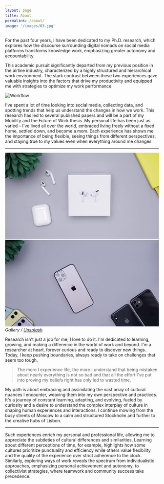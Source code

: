 ```yaml
---
layout: page
title: About
permalink: /about/
image: '/images/03.jpg'
---
```


For the past four years, I have been dedicated to my Ph.D. research, which explores how the discourse surrounding digital nomads on social media platforms transforms knowledge work, emphasizing greater autonomy and accountability. 

This academic pursuit significantly departed from my previous position in the airline industry, characterized by a highly structured and hierarchical work environment. The stark contrast between these two experiences gave valuable insights into the factors that drive my productivity and equipped me with strategies to optimize my work performance.


![Workflow]({{site.baseurl}}/images/09-1.jpeg)


I've spent a lot of time looking into social media, collecting data, and spotting trends that help us understand the changes in how we work. This research has led to several published papers and will be a part of my Mobility and the Future of Work thesis. My personal life has been just as varied – I've lived all over the world, embraced living freely without a fixed home, settled down, and become a mom. Each experience has shown me the importance of being flexible, seeing things from different perspectives, and staying true to my values even when everything around me changes.

***

<div class="gallery-box">
  <div class="gallery">
    <img src="/images/09-2.jpg">
    <img src="/images/09-3.jpg">
  </div>
  <em>Gallery / <a href="https://unsplash.com/" target="_blank">Unsplash</a></em>
</div>

Research isn't just a job for me; I love to do it. I'm dedicated to learning, growing, and making a difference in the world of work and beyond. I'm a researcher at heart, forever curious and ready to discover new things. Today, I keep pushing boundaries, always ready to take on challenges that seem too tough. 


> The more I experience life, the more I understand that being mistaken about nearly everything is not so bad and that all the effort I've put into proving my beliefs right has only led to wasted time.


My path is about embracing and assimilating the vast array of cultural nuances I encounter, weaving them into my own perspective and practices. It's a journey of constant learning, adapting, and evolving, fueled by curiosity and a desire to understand the complex interplay of culture in shaping human experiences and interactions. I continue mowing from the busy streets of Moscow to a calm and structured Stockholm and further to the creative hubs of Lisbon.
***
Such experiences enrich my personal and professional life, allowing me to appreciate the subtleties of cultural differences and similarities. Learning about different perceptions of time, for example, highlights how some cultures prioritize punctuality and efficiency while others value flexibility and the quality of the experience over strict adherence to the clock. Similarly, exploring ways of work reveals the spectrum from individualistic approaches, emphasizing personal achievement and autonomy, to collectivist strategies, where teamwork and community success take precedence.
